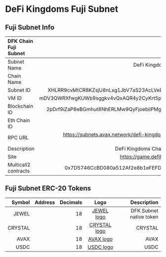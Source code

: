 # DeFi Kingdoms Fuji Subnet

## Fuji Subnet Info

| DFK Chain Fuji Subnet |                                                                  |
| :-------------------- | ---------------------------------------------------------------: |
| Subnet Name           |                                        DeFi Kingdoms Fuji Subnet |
| Chain Name            |                                                         DfkChain |
| Subnet ID             |                XHLRR9cvMtCR8KZsjU8nLxg1JbV7aS23AcLVeBMVHLKkSBriS |
| VM ID                 |                mDV3QWRXfwgKUWb9sggkv4vQxAQR4y2CyKrt5pLZ5SzQ7EHBv |
| Blockchain ID         |               2pDrf9iZaP8eBGmhut8NhERLMw9QyFjoebiiPMgwbwbxagaP6Z |
| Eth Chain ID          |                                                              335 |
| RPC URL               | https://subnets.avax.network/defi-kingdoms/dfk-chain-testnet/rpc |
| Description           |                                  DeFi Kingdoms Chain EVM subnet. |
| Site                  |                                   https://game.defikingdoms.com/ |
| Multicall2 contracts  |                       0x7D5746CcBD080a512Af2e8b1eFEFD61fBD29023D |

## Fuji Subnet ERC-20 Tokens

|  Symbol | Address | Decimals |                                                       Logo                                                        |             Description |
| ------: | ------: | -------: | :---------------------------------------------------------------------------------------------------------------: | ----------------------: |
|   JEWEL |         |       18 |                [JEWEL logo](https://defi-kingdoms.b-cdn.net/art-assets/tokens/jewel_token_x2.png)                 | DFK Subnet native token |
| CRYSTAL |         |       18 |              [CRYSTAL logo](https://defi-kingdoms.b-cdn.net/art-assets/tokens/crystal_token_x2.png)               |                 CRYSTAL |
|    AVAX |         |       18 |                      [AVAX logo](https://cryptologos.cc/logos/avalanche-avax-logo.png?v=014)                      |                    AVAX |
|    USDC |         |       18 | [USDC logo](https://firebasestorage.googleapis.com/v0/b/defi-kingdoms.appspot.com/o/tokens%2F1USDC.png?alt=media) |                    USDC |
